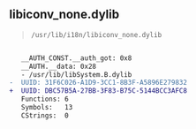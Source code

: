 ## libiconv_none.dylib

> `/usr/lib/i18n/libiconv_none.dylib`

```diff

   __AUTH_CONST.__auth_got: 0x8
   __AUTH.__data: 0x28
   - /usr/lib/libSystem.B.dylib
-  UUID: 31F6C026-A1D9-3CC1-8B3F-A5896E279832
+  UUID: DBC57B5A-27BB-3F83-B75C-5144BCC3AFC8
   Functions: 6
   Symbols:   13
   CStrings:  0

```
